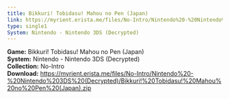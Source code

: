 ```yaml
---
title: Bikkuri! Tobidasu! Mahou no Pen (Japan)
link: https://myrient.erista.me/files/No-Intro/Nintendo%20-%20Nintendo%203DS%20(Decrypted)/Bikkuri!%20Tobidasu!%20Mahou%20no%20Pen%20(Japan).zip
type: single1
System: Nintendo - Nintendo 3DS (Decrypted)
---
```

<b>Game:</b> Bikkuri! Tobidasu! Mahou no Pen (Japan)<br>
<b>System:</b> Nintendo - Nintendo 3DS (Decrypted)<br>
<b>Collection:</b> No-Intro<br>
<b>Download:</b> https://myrient.erista.me/files/No-Intro/Nintendo%20-%20Nintendo%203DS%20(Decrypted)/Bikkuri!%20Tobidasu!%20Mahou%20no%20Pen%20(Japan).zip